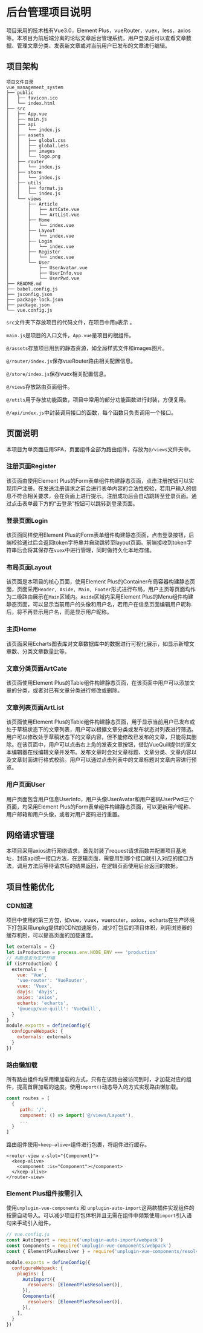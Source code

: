 # 后台管理项目说明

项目采用的技术栈有Vue3.0，Element Plus，vueRouter，vuex，less，axios等。本项目为前后端分离的论坛文章后台管理系统，用户登录后可以查看文章数据、管理文章分类、发表新文章或对当前用户已发布的文章进行编辑。

## 项目架构

```
项目文件目录
vue_management_system
├── public
│   ├── favicon.ico
│   └── index.html
├── src
│   ├── App.vue
│   ├── main.js
│   ├── api
│   │   └── index.js
│   ├── assets
│   │   ├── global.css
│   │   ├── global.less
│   │   ├── images
│   │   └── logo.png
│   ├── router
│   │   └── index.js
│   ├── store
│   │   └── index.js
│   ├── utils
│   │   ├── format.js
│   │   └── index.js
│   └── views
│       ├── Article
│       │   ├── ArtCate.vue
│       │   └── ArtList.vue
│       ├── Home
│       │   └── index.vue
│       ├── Layout
│       │   └── index.vue
│       ├── Login
│       │   └── index.vue
│       ├── Register
│       │   └── index.vue
│       └── User
│           ├── UserAvatar.vue
│           ├── UserInfo.vue
│           └── UserPwd.vue
├── README.md
├── babel.config.js
├── jsconfig.json
├── package-lock.json
├── package.json
└── vue.config.js
```

`src`文件夹下存放项目的代码文件，在项目中用`@`表示 。

`main.js`是项目的入口文件，`App.vue`是项目的根组件。

`@/assets`存放项目用到的静态资源，如全局样式文件和images图片。

`@/router/index.js`保存vueRouter路由相关配置信息。

`@/store/index.js`保存vuex相关配置信息。

`@/views`存放路由页面组件。

`@/utils`用于存放功能函数，项目中常用的部分功能函数进行封装，方便复用。

`@/api/index.js`中封装调用接口的函数，每个函数只负责调用一个接口。

## 页面说明

本项目为单页面应用SPA，页面组件全部为路由组件，存放为`@/views`文件夹中。

### 注册页面Register

该页面由使用Element Plus的Form表单组件构建静态页面，点击注册按钮可以实现用户注册。在发送注册请求之前会进行表单内容的合法性校验，若用户输入的信息不符合相关要求，会在页面上进行提示。注册成功后会自动跳转至登录页面。通过点击表单最下方的“去登录”按钮可以跳转到登录页面。

### 登录页面Login

该页面同样使用Element Plus的Form表单组件构建静态页面，点击登录按钮，后端校验通过后会返回token字符串并自动跳转至layout页面。前端接收到token字符串后会将其保存在`vuex`中进行管理，同时做持久化本地存储。

### 布局页面Layout

该页面是本项目的核心页面，使用Element Plus的Container布局容器构建静态页面，页面采用`Header, Aside, Main, Footer`形式进行布局，用户主页等页面均作为二级路由展示在`Main`区域内。`Aside`区域内采用Element Plus的Menu组件构建静态页面，可以显示当前用户的头像和用户名，若用户在信息页面编辑用户昵称后，将不再显示用户名，而是显示用户昵称。

### 主页Home

该页面采用Echarts图表库对文章数据库中的数据进行可视化展示，如显示新增文章数、分类文章数量比等。

### 文章分类页面ArtCate

该页面使用Element Plus的Table组件构建静态页面，在该页面中用户可以添加文章的分类，或者对已有文章分类进行修改或删除。

### 文章列表页面ArtList

该页面使用Element Plus的Table组件构建静态页面，用于显示当前用户已发布或处于草稿状态下的文章列表，用户可以根据文章分类或发布状态对列表进行筛选。用户可以修改处于草稿状态下的文章内容，但不能修改已发布的文章，只能将其删除。在该页面中，用户可以点击右上角的发表文章按钮，借助VueQuill提供的富文本编辑器在线编辑文章并发布。发布文章时会对文章标题、文章分类、文章内容以及文章封面进行格式校验。用户可以通过点击列表中的文章标题对文章内容进行预览。

### 用户页面User

用户页面包含用户信息UserInfo，用户头像UserAvatar和用户密码UserPwd三个页面，均采用Element Plus的Form表单组件构建静态页面，可以更新用户昵称、用户邮箱和用户头像，或者对用户密码进行重置。

## 网络请求管理

本项目采用axios进行网络请求，首先封装了request请求函数并配置项目基地址，封装api统一接口方法，在逻辑页面，需要用到哪个接口就引入对应的接口方法，调用方法后等待请求后的结果返回，在逻辑页面使用后台返回的数据。

## 项目性能优化

### CDN加速

项目中使用的第三方包，如vue，vuex，vuerouter，axios，echarts在生产环境下打包采用unpkg提供的CDN加速服务，减少打包后的项目体积，利用浏览器的缓存机制，可以提高页面的加载速度。

```js
let externals = {}
let isProduction = process.env.NODE_ENV === 'production'
// 判断是否为生产环境
if (isProduction) {
  externals = {
    vue: 'Vue',
    'vue-router': 'VueRouter',
    vuex: 'Vuex',
    dayjs: 'dayjs',
    axios: 'axios',
    echarts: 'echarts',
    '@vueup/vue-quill': 'VueQuill',
  }
}
module.exports = defineConfig({
  configureWebpack: {
    externals: externals
  }
})
```

### 路由懒加载

所有路由组件均采用懒加载的方式，只有在该路由被访问到时，才加载对应的组件，提高首屏加载的速度。使用`import()`动态导入的方式实现路由懒加载。

```js
const routes = [
  {
     path: '/',
     component: () => import('@/views/Layout'),
     ...
  }
]
```

路由组件使用`<keep-alive>`组件进行包裹，将组件进行缓存。

```vue
<router-view v-slot="{Component}">
  <keep-alive>
    <component :is="Component"></component>
  </keep-alive>
</router-view>
```

### Element Plus组件按需引入

使用`unplugin-vue-components` 和 `unplugin-auto-import`这两款插件实现组件的按需自动导入。可以减少项目打包体积并且无需在组件中频繁使用`import`引入语句来手动引入组件。

```js
// vue.config.js
const AutoImport = require('unplugin-auto-import/webpack')
const Components = require('unplugin-vue-components/webpack')
const { ElementPlusResolver } = require('unplugin-vue-components/resolvers')

module.exports = defineConfig({
  configureWebpack: {
    plugins: [
      AutoImport({
        resolvers: [ElementPlusResolver()],
      }),
      Components({
        resolvers: [ElementPlusResolver()],
      }),
    ],
  } 
})
```
